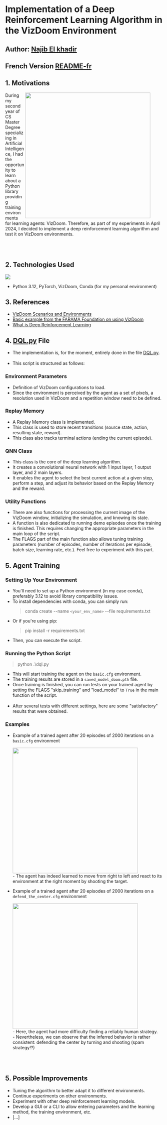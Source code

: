 # Implementation of a Deep Reinforcement Learning Algorithm in the VizDoom Environment

## Author: [Najib El khadir](https://github.com/NajibXY)
## French Version [README-fr](https://github.com/NajibXY/ViZDoom-Deep-Q-Learning-implementation/blob/master/README-fr.md)

## 1. Motivations

<figure text-align="right">
  <img align="right" src="https://github.com/NajibXY/ViZDoom-Deep-Q-Learning-implementation/blob/master/assets/basic_conf_fullscreen.gif" width="400">
</figure>

During my second year of CS Master Degree specializing in Artificial Intelligence, I had the opportunity to learn about a Python library providing training environments for learning agents: VizDoom. Therefore, as part of my experiments in April 2024, I decided to implement a deep reinforcement learning algorithm and test it on VizDoom environments.

</br> </br>

## 2. Technologies Used
![](https://skillicons.dev/icons?i=python,pytorch,anaconda)
- Python 3.12, PyTorch, VizDoom, Conda (for my personal environment)

## 3. References
- [VizDoom Scenarios and Environments](https://vizdoom.farama.org/environments/default/)
- [Basic example from the FARAMA Foundation on using VizDoom](https://github.com/Farama-Foundation/ViZDoom/blob/master/examples/python/learning_pytorch.py)
- [What is Deep Reinforcement Learning](https://www.v7labs.com/blog/deep-reinforcement-learning-guide)

## 4. [DQL.py](https://github.com/NajibXY/ViZDoom-Deep-Q-Learning-implementation/blob/master/dql.py) File

- The implementation is, for the moment, entirely done in the file [DQL.py](https://github.com/NajibXY/ViZDoom-Deep-Q-Learning-implementation/blob/master/dql.py).
</br></br>
- This script is structured as follows:
  
### Environment Parameters
- Definition of VizDoom configurations to load.
- Since the environment is perceived by the agent as a set of pixels, a resolution used in VizDoom and a repetition window need to be defined.

### Replay Memory
- A Replay Memory class is implemented.
- This class is used to store recent transitions (source state, action, resulting state, reward).
- This class also tracks terminal actions (ending the current episode).

### QNN Class
- This class is the core of the deep learning algorithm.
- It creates a convolutional neural network with 1 input layer, 1 output layer, and 2 main layers.
- It enables the agent to select the best current action at a given step, perform a step, and adjust its behavior based on the Replay Memory and the reward.

### Utility Functions
- There are also functions for processing the current image of the VizDoom window, initializing the simulation, and knowing its state.
- A function is also dedicated to running demo episodes once the training is finished. This requires changing the appropriate parameters in the main loop of the script.
- The FLAGS part of the main function also allows tuning training parameters (number of episodes, number of iterations per episode, batch size, learning rate, etc.). Feel free to experiment with this part.

## 5. Agent Training

### Setting Up Your Environment

- You'll need to set up a Python environment (in my case conda), preferably 3.12 to avoid library compatibility issues.
- To install dependencies with conda, you can simply run:
  > conda create --name `<your_env_name>` --file requirements.txt
- Or if you're using pip:
  > pip install -r requirements.txt
- Then, you can execute the script.

### Running the Python Script

> python .\dql.py
- This will start training the agent on the `basic.cfg` environment.
- The training results are stored in a `saved_model_doom.pth` file.
- Once training is finished, you can run tests on your trained agent by setting the FLAGS "skip_training" and "load_model" to `True` in the main function of the script.
</br></br>
- After several tests with different settings, here are some "satisfactory" results that were obtained.
  
### Examples 

+ Example of a trained agent after 20 episodes of 2000 iterations on a `basic.cfg` environment 

  <img src="https://github.com/NajibXY/ViZDoom-Deep-Q-Learning-implementation/blob/master/assets/basic_conf_fullscreen.gif" width="400">
  </br>
    - The agent has indeed learned to move from right to left and react to its environment at the right moment by shooting the target. 
  </br>
  
+ Example of a trained agent after 20 episodes of 2000 iterations on a `defend_the_center.cfg` environment 

  <img src="https://github.com/NajibXY/ViZDoom-Deep-Q-Learning-implementation/blob/master/assets/defend_the_center.gif" width="400">
  </br>
  - Here, the agent had more difficulty finding a reliably human strategy.
  </br>  
  - Nevertheless, we can observe that the inferred behavior is rather consistent: defending the center by turning and shooting (spam strategy!?)

</br></br>

## 5. Possible Improvements

- Tuning the algorithm to better adapt it to different environments.
- Continue experiments on other environments.
- Experiment with other deep reinforcement learning models.
- Develop a GUI or a CLI to allow entering parameters and the learning method, the training environment, etc.
- [...]
